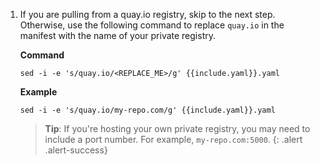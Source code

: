 1. If you are pulling from a quay.io registry, skip to the next step. Otherwise, use 
   the following command to replace `quay.io` in the manifest with the name of your 
   private registry. 

   **Command**
   ```shell
   sed -i -e 's/quay.io/<REPLACE_ME>/g' {{include.yaml}}.yaml
   ```
   
   **Example**
   ```shell
   sed -i -e 's/quay.io/my-repo.com/g' {{include.yaml}}.yaml
   ```
   
   > **Tip**: If you're hosting your own private registry, you may need to include
   > a port number. For example, `my-repo.com:5000`.
   {: .alert .alert-success}